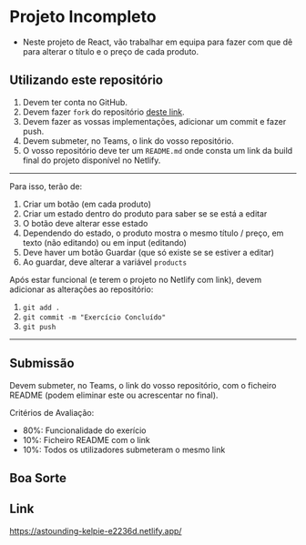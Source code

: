 # Projeto Incompleto

- Neste projeto de React, vão trabalhar em equipa para fazer com que dê para alterar o título e o preço de cada produto.

## Utilizando este repositório

1. Devem ter conta no GitHub.
2. Devem fazer `fork` do repositório [deste link](https://github.com/Pokfinner/incomplete-react).
3. Devem fazer as vossas implementações, adicionar um commit e fazer push.
4. Devem submeter, no Teams, o link do vosso repositório.
5. O vosso repositório deve ter um `README.md` onde consta um link da build final do projeto disponível no Netlify.

---

Para isso, terão de:
1. Criar um botão (em cada produto)
2. Criar um estado dentro do produto para saber se se está a editar
3. O botão deve alterar esse estado
4. Dependendo do estado, o produto mostra o mesmo título / preço, em texto (não editando) ou em input (editando)
5. Deve haver um botão Guardar (que só existe se se estiver a editar)
6. Ao guardar, deve alterar a variável `products`

Após estar funcional (e terem o projeto no Netlify com link), devem adicionar as alterações ao repositório:
1. `git add .`
2. `git commit -m "Exercício Concluído"`
3. `git push`

---

## Submissão

Devem submeter, no Teams, o link do vosso repositório, com o ficheiro README (podem eliminar este ou acrescentar no final).

Critérios de Avaliação:
- 80%: Funcionalidade do exerício
- 10%: Ficheiro README com o link
- 10%: Todos os utilizadores submeteram o mesmo link

## Boa Sorte

## Link

https://astounding-kelpie-e2236d.netlify.app/

##